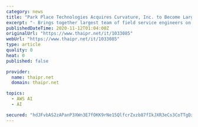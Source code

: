 ```yaml
---
category: news
title: "Park Place Technologies Acquires Curvature, Inc. to Become Largest Global Provider of Third-Party Data Center Maintenance"
excerpt: "- Brings together largest team of field service engineers on the ground with an inventory of more than 1.15 million spare parts in 2400+ stocking locations - Creates a new tier of TPM, a compelling option versus the OEM Park Place Technologies, a single ..."
publishedDateTime: 2020-11-12T01:04:00Z
originalUrl: "https://www.thaipr.net/it/1033085"
webUrl: "https://www.thaipr.net/it/1033085"
type: article
quality: 0
heat: 0
published: false

provider:
  name: thaipr.net
  domain: thaipr.net

topics:
  - AWS AI
  - AI

secured: "hdJFvbAS2zAPanP3XWn3E7fOKK9rNe15QlfcrZxzb87fIkJXR3eCs3CoTTgDzpta3QJXZYCJzD59Izd/cbA+Bd4iUudGTtUT+tQjB3LKVvzaaZRgpuW7V+c3JTrijtRaCXKLscX4Y7rkesdvF9ltqPFfLCS7R6p5mO/SkqcaRv0Q6ajVIYUt1Doi1ug0WUvrc/ITOug0s1x26MmzhQvinLpIAjO+/E+REhcIR7c6njdBqnJh6VPwP2Y6J8SqDaFiuA+iGGKCcxOnf43rnhXgXiCKYNSsRqFDKMdp6XECtJHcZfBF5xynMQfSnY9GKJnEj649Z28WYBSjI6583gnfpLWjOcBvjrrKdI8Ewck7v40=;D9nN8f8lsFRs2YdVq+264Q=="
---
```


